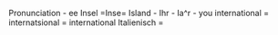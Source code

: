 Pronunciation - ee
Insel =Inse= Island  -
Ihr - Ia^r - you
international = internatsional = international 
Italienisch =